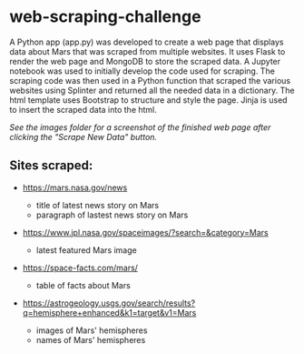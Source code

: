 # web-scraping-challenge

A Python app (app.py) was developed to create a web page that displays data about Mars that was scraped from multiple websites.  It uses Flask to render the web page and MongoDB to store the scraped data.  A Jupyter notebook was used to initially develop the code used for scraping.  The scraping code was then used in a Python function that scraped the various websites using Splinter and returned all the needed data in a dictionary.  The html template uses Bootstrap to structure and style the page.  Jinja is used to insert the scraped data into the html.

*See the images folder for a screenshot of the finished web page after clicking the "Scrape New Data" button.*

## Sites scraped:

* https://mars.nasa.gov/news
    * title of latest news story on Mars
    * paragraph of lastest news story on Mars

* https://www.jpl.nasa.gov/spaceimages/?search=&category=Mars
    * latest featured Mars image

* https://space-facts.com/mars/
    * table of facts about Mars

* https://astrogeology.usgs.gov/search/results?q=hemisphere+enhanced&k1=target&v1=Mars
    * images of Mars' hemispheres
    * names of Mars' hemispheres

